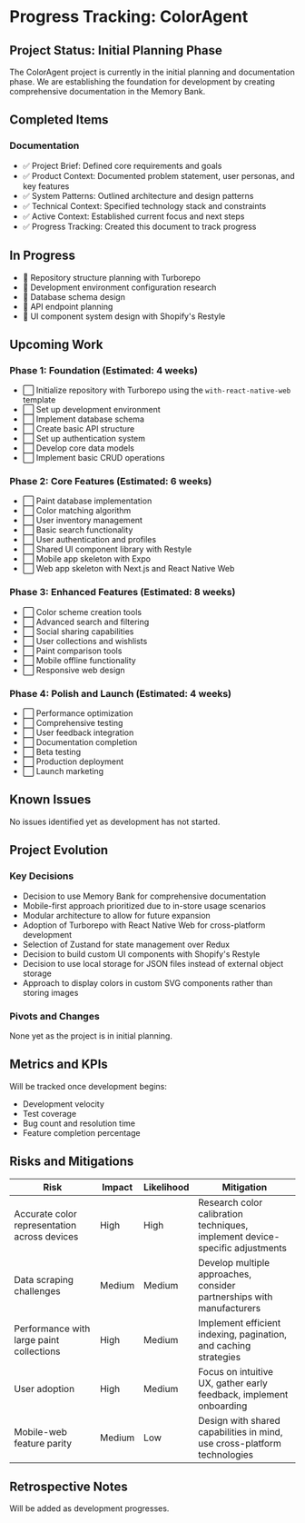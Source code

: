# Progress Tracking: ColorAgent

## Project Status: Initial Planning Phase

The ColorAgent project is currently in the initial planning and documentation phase. We are establishing the foundation for development by creating comprehensive documentation in the Memory Bank.

## Completed Items

### Documentation
- ✅ Project Brief: Defined core requirements and goals
- ✅ Product Context: Documented problem statement, user personas, and key features
- ✅ System Patterns: Outlined architecture and design patterns
- ✅ Technical Context: Specified technology stack and constraints
- ✅ Active Context: Established current focus and next steps
- ✅ Progress Tracking: Created this document to track progress

## In Progress

- 🔄 Repository structure planning with Turborepo
- 🔄 Development environment configuration research
- 🔄 Database schema design
- 🔄 API endpoint planning
- 🔄 UI component system design with Shopify's Restyle

## Upcoming Work

### Phase 1: Foundation (Estimated: 4 weeks)
- ⬜ Initialize repository with Turborepo using the `with-react-native-web` template
- ⬜ Set up development environment
- ⬜ Implement database schema
- ⬜ Create basic API structure
- ⬜ Set up authentication system
- ⬜ Develop core data models
- ⬜ Implement basic CRUD operations

### Phase 2: Core Features (Estimated: 6 weeks)
- ⬜ Paint database implementation
- ⬜ Color matching algorithm
- ⬜ User inventory management
- ⬜ Basic search functionality
- ⬜ User authentication and profiles
- ⬜ Shared UI component library with Restyle
- ⬜ Mobile app skeleton with Expo
- ⬜ Web app skeleton with Next.js and React Native Web

### Phase 3: Enhanced Features (Estimated: 8 weeks)
- ⬜ Color scheme creation tools
- ⬜ Advanced search and filtering
- ⬜ Social sharing capabilities
- ⬜ User collections and wishlists
- ⬜ Paint comparison tools
- ⬜ Mobile offline functionality
- ⬜ Responsive web design

### Phase 4: Polish and Launch (Estimated: 4 weeks)
- ⬜ Performance optimization
- ⬜ Comprehensive testing
- ⬜ User feedback integration
- ⬜ Documentation completion
- ⬜ Beta testing
- ⬜ Production deployment
- ⬜ Launch marketing

## Known Issues

No issues identified yet as development has not started.

## Project Evolution

### Key Decisions
- Decision to use Memory Bank for comprehensive documentation
- Mobile-first approach prioritized due to in-store usage scenarios
- Modular architecture to allow for future expansion
- Adoption of Turborepo with React Native Web for cross-platform development
- Selection of Zustand for state management over Redux
- Decision to build custom UI components with Shopify's Restyle
- Decision to use local storage for JSON files instead of external object storage
- Approach to display colors in custom SVG components rather than storing images

### Pivots and Changes
None yet as the project is in initial planning.

## Metrics and KPIs

Will be tracked once development begins:
- Development velocity
- Test coverage
- Bug count and resolution time
- Feature completion percentage

## Risks and Mitigations

| Risk | Impact | Likelihood | Mitigation |
|------|--------|------------|------------|
| Accurate color representation across devices | High | High | Research color calibration techniques, implement device-specific adjustments |
| Data scraping challenges | Medium | Medium | Develop multiple approaches, consider partnerships with manufacturers |
| Performance with large paint collections | High | Medium | Implement efficient indexing, pagination, and caching strategies |
| User adoption | High | Medium | Focus on intuitive UX, gather early feedback, implement onboarding |
| Mobile-web feature parity | Medium | Low | Design with shared capabilities in mind, use cross-platform technologies |

## Retrospective Notes

Will be added as development progresses.
